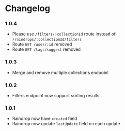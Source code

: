 # Changelog

### 1.0.4

* Please use `/filters/:collectionId` route instead of `/raindrops/:collectionId/filters`
* Route `GET /user/:id` removed
* Route `GET /tags/suggest` removed

### 1.0.3

* Merge and remove multiple collections endpoint

### 1.0.2

* Filters endpoint now support sorting results

### 1.0.1

* Raindrop now have `created` field
* Raindrop now update `lastUpdate` field on each update
